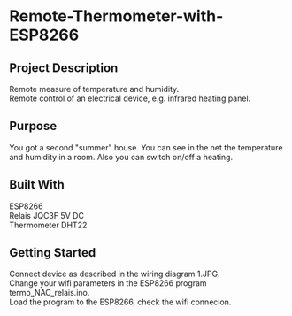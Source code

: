 # Remote-Thermometer-with-ESP8266

## Project Description
Remote measure of temperature and humidity.  
Remote control of an electrical device, e.g. infrared heating panel.

## Purpose
You got a second "summer" house. You can see in the net the temperature and humidity in a room. Also you can switch on/off a heating. 

## Built With  
ESP8266  
Relais JQC3F 5V DC  
Thermometer DHT22  

## Getting Started  
Connect device as described in the wiring diagram 1.JPG.  
Change your wifi parameters in the ESP8266 program termo_NAC_relais.ino.  
Load the program to the ESP8266, check the wifi connecion.  
